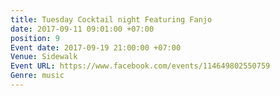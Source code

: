 ```yaml
---
title: Tuesday Cocktail night Featuring Fanjo
date: 2017-09-11 09:01:00 +07:00
position: 9
Event date: 2017-09-19 21:00:00 +07:00
Venue: Sidewalk
Event URL: https://www.facebook.com/events/114649802550759
Genre: music
---
```


